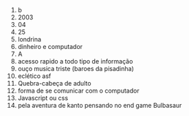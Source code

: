 1. b
2. 2003
3. 04
4. 25
5. londrina
6. dinheiro e computador 
7. A
8. acesso rapido a todo tipo de informação
9. ouço musica triste (baroes da pisadinha)
10. eclético asf
11. Quebra-cabeça de adulto 
12. forma de se  comunicar com  o computador
13. Javascript ou css 
14. pela aventura de kanto pensando no end game Bulbasaur


